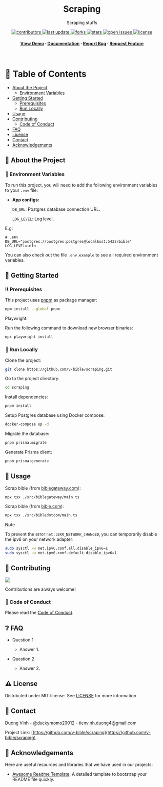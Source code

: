<div align="center">

  <h1>Scraping</h1>

  <p>
    Scraping stuffs
  </p>

<!-- Badges -->
<p>
  <a href="https://github.com/v-bible/scraping/graphs/contributors">
    <img src="https://img.shields.io/github/contributors/v-bible/scraping" alt="contributors" />
  </a>
  <a href="">
    <img src="https://img.shields.io/github/last-commit/v-bible/scraping" alt="last update" />
  </a>
  <a href="https://github.com/v-bible/scraping/network/members">
    <img src="https://img.shields.io/github/forks/v-bible/scraping" alt="forks" />
  </a>
  <a href="https://github.com/v-bible/scraping/stargazers">
    <img src="https://img.shields.io/github/stars/v-bible/scraping" alt="stars" />
  </a>
  <a href="https://github.com/v-bible/scraping/issues/">
    <img src="https://img.shields.io/github/issues/v-bible/scraping" alt="open issues" />
  </a>
  <a href="https://github.com/v-bible/scraping/blob/main/LICENSE">
    <img src="https://img.shields.io/github/license/v-bible/scraping.svg" alt="license" />
  </a>
</p>

<h4>
    <a href="https://github.com/v-bible/scraping/">View Demo</a>
  <span> · </span>
    <a href="https://github.com/v-bible/scraping">Documentation</a>
  <span> · </span>
    <a href="https://github.com/v-bible/scraping/issues/">Report Bug</a>
  <span> · </span>
    <a href="https://github.com/v-bible/scraping/issues/">Request Feature</a>
  </h4>
</div>

<br />

<!-- Table of Contents -->

# :notebook_with_decorative_cover: Table of Contents

- [About the Project](#star2-about-the-project)
  - [Environment Variables](#key-environment-variables)
- [Getting Started](#toolbox-getting-started)
  - [Prerequisites](#bangbang-prerequisites)
  - [Run Locally](#running-run-locally)
- [Usage](#eyes-usage)
- [Contributing](#wave-contributing)
  - [Code of Conduct](#scroll-code-of-conduct)
- [FAQ](#grey_question-faq)
- [License](#warning-license)
- [Contact](#handshake-contact)
- [Acknowledgements](#gem-acknowledgements)

<!-- About the Project -->

## :star2: About the Project

<!-- Env Variables -->

### :key: Environment Variables

To run this project, you will need to add the following environment variables to
your `.env` file:

- **App configs:**

  `DB_URL`: Postgres database connection URL.

  `LOG_LEVEL`: Log level.

E.g:

```
# .env
DB_URL="postgres://postgres:postgres@localhost:5432/bible"
LOG_LEVEL=info
```

You can also check out the file `.env.example` to see all required environment
variables.

<!-- Getting Started -->

## :toolbox: Getting Started

<!-- Prerequisites -->

### :bangbang: Prerequisites

This project uses [pnpm](https://pnpm.io/) as package manager:

```bash
npm install --global pnpm
```

Playwright:

Run the following command to download new browser binaries:

```bash
npx playwright install
```

<!-- Run Locally -->

### :running: Run Locally

Clone the project:

```bash
git clone https://github.com/v-bible/scraping.git
```

Go to the project directory:

```bash
cd scraping
```

Install dependencies:

```bash
pnpm install
```

Setup Postgres database using Docker compose:

```bash
docker-compose up -d
```

Migrate the database:

```bash
pnpm prisma:migrate
```

Generate Prisma client:

```bash
pnpm prisma:generate
```

<!-- Usage -->

## :eyes: Usage

Scrap bible (from [biblegateway.com](https://www.biblegateway.com/)):

```bash
npx tsx ./src/biblegateway/main.ts
```

Scrap bible (from [bible.com](https://www.bible.com/)):

```bash
npx tsx ./src/bibledotcom/main.ts
```

> [!NOTE]
> To prevent the error `net::ERR_NETWORK_CHANGED`, you can temporarily disable
> the ipv6 on your network adapter:
>
> ```bash
> sudo sysctl -w net.ipv6.conf.all.disable_ipv6=1
> sudo sysctl -w net.ipv6.conf.default.disable_ipv6=1
> ```

<!-- Contributing -->

## :wave: Contributing

<a href="https://github.com/v-bible/scraping/graphs/contributors">
  <img src="https://contrib.rocks/image?repo=v-bible/scraping" />
</a>

Contributions are always welcome!

<!-- Code of Conduct -->

### :scroll: Code of Conduct

Please read the [Code of Conduct](https://github.com/v-bible/scraping/blob/main/CODE_OF_CONDUCT.md).

<!-- FAQ -->

## :grey_question: FAQ

- Question 1

  - Answer 1.

- Question 2

  - Answer 2.

<!-- License -->

## :warning: License

Distributed under MIT license. See
[LICENSE](https://github.com/v-bible/scraping/blob/main/LICENSE)
for more information.

<!-- Contact -->

## :handshake: Contact

Duong Vinh - [@duckymomo20012](https://twitter.com/duckymomo20012) -
tienvinh.duong4@gmail.com

Project Link: [https://github.com/v-bible/scraping](https://github.com/v-bible/scraping).

<!-- Acknowledgments -->

## :gem: Acknowledgements

Here are useful resources and libraries that we have used in our projects:

- [Awesome Readme Template](https://github.com/Louis3797/awesome-readme-template):
  A detailed template to bootstrap your README file quickly.
